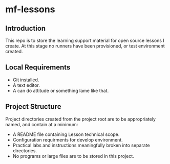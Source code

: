 # mf-lessons
## Introduction
This repo is to store the learning support material for open source lessons I create.
At this stage no runners have been provisioned, or test environment created.

## Local Requirements
- Git installed.
- A text editor.
- A can do attitude or something lame like that.

## Project Structure
Project directories created from the project root are to be appropriately named, and contain at a minimum:
- A README file containing Lesson technical scope.
- Configuration requirments for develop environment.
- Practical labs and instructions meaningfully broken into separate directories.
- No programs or large files are to be stored in this project.

